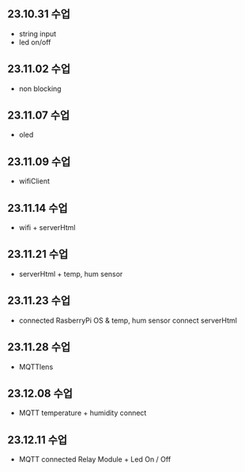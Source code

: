 ## 23.10.31 수업

- string input
- led on/off

## 23.11.02 수업

- non blocking

## 23.11.07 수업

- oled

## 23.11.09 수업

- wifiClient

## 23.11.14 수업

- wifi + serverHtml

## 23.11.21 수업

- serverHtml + temp, hum sensor

## 23.11.23 수업

- connected RasberryPi OS & temp, hum sensor connect serverHtml 

## 23.11.28 수업

- MQTTlens

## 23.12.08 수업

- MQTT temperature + humidity connect

## 23.12.11 수업

- MQTT connected Relay Module + Led On / Off
